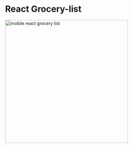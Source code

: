 # React Grocery-list
<img src="https://saboya-dev-github.s3.amazonaws.com/react-grocery-list.png" alt="mobile react grocery list" width="400"/>
